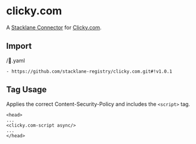 # clicky.com

A [Stacklane Connector](https://stacklane.com/docs/api/connectors) for [Clicky.com](https://clicky.com).

## Import

/🔌.yaml

```
- https://github.com/stacklane-registry/clicky.com.git#!v1.0.1
```

## Tag Usage

Applies the correct Content-Security-Policy and includes the `<script>` tag.

```
<head>
...
<clicky.com-script async/>
...
</head>
```
